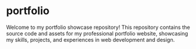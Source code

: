 # portfolio
Welcome to my portfolio showcase repository! This repository contains the source code and assets for my professional portfolio website, showcasing my skills, projects, and experiences in web development and design.
